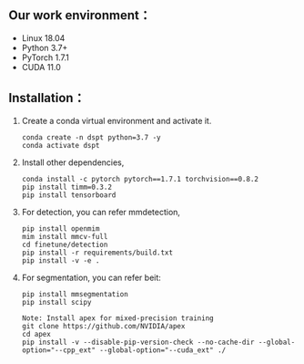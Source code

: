 ## Our work environment：


- Linux 18.04
- Python 3.7+
- PyTorch 1.7.1
- CUDA 11.0

## Installation：

1. Create a conda virtual environment and activate it.

    ```shell
    conda create -n dspt python=3.7 -y
    conda activate dspt
    ```
    
2. Install other dependencies,
    ```shell
    conda install -c pytorch pytorch==1.7.1 torchvision==0.8.2
    pip install timm=0.3.2
    pip install tensorboard
    ```
    
3. For detection, you can refer mmdetection,
    ```shell
    pip install openmim
    mim install mmcv-full
    cd finetune/detection
    pip install -r requirements/build.txt
    pip install -v -e .
    ```
4. For segmentation, you can refer beit:
    ```shell
    pip install mmsegmentation
    pip install scipy

    Note: Install apex for mixed-precision training
    git clone https://github.com/NVIDIA/apex
    cd apex
    pip install -v --disable-pip-version-check --no-cache-dir --global-option="--cpp_ext" --global-option="--cuda_ext" ./
    ```
